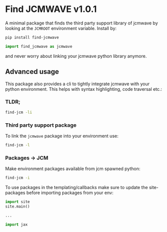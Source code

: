 # Find JCMWAVE v1.0.1
A minimal package that finds the third party support library of jcmwave by looking at the `JCMROOT` environment variable. 
Install by:

```bash
pip install find-jcmwave
```

```python
import find_jcmwave as jcmwave
```

and never worry about linking your jcmwave python library anymore.

## Advanced usage
This package also provides a cli to tightly integrate jcmwave with your python environment. This helps with syntax highlighting, code traversal etc.:
### TLDR;
```bash
find-jcm -li
```

### Third party support package
To link the `jcmwave` package into your environment use:
```bash
find-jcm -l
```

### Packages -> JCM
Make environment packages available from jcm spawned python:
```bash
find-jcm -i
```
To use packages in the templating/callbacks make sure to update the site-packages before importing packages from your env:
```python
import site
site.main()

...

import jax
```